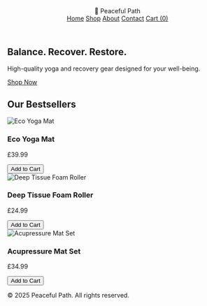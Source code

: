 <!DOCTYPE html>
<html lang="en">
<head>
  <meta charset="UTF-8" />
  <meta name="viewport" content="width=device-width, initial-scale=1.0"/>
  <title>Peaceful Path – Yoga & Recovery Gear</title>
  <link rel="stylesheet" href="styles.css" />
</head>
<body>
  <header>
    <div class="logo">🧘 Peaceful Path</div>
    <nav>
      <a href="#">Home</a>
      <a href="#shop">Shop</a>
      <a href="#">About</a>
      <a href="#">Contact</a>
      <a href="#" id="cart-btn">Cart (0)</a>
    </nav>
  </header>

  <section class="hero">
    <div class="hero-text">
      <h1>Balance. Recover. Restore.</h1>
      <p>High-quality yoga and recovery gear designed for your well-being.</p>
      <a href="#shop" class="btn">Shop Now</a>
    </div>
  </section>

  <section id="shop" class="products">
    <h2>Our Bestsellers</h2>
    <div class="product-grid">
      <div class="product-card">
        <img src="images/yoga-mat.jpg" alt="Eco Yoga Mat">
        <h3>Eco Yoga Mat</h3>
        <p>£39.99</p>
        <button class="btn add-to-cart" data-name="Eco Yoga Mat" data-price="39.99">Add to Cart</button>
      </div>
      <div class="product-card">
        <img src="images/foam-roller.jpg" alt="Deep Tissue Foam Roller">
        <h3>Deep Tissue Foam Roller</h3>
        <p>£24.99</p>
        <button class="btn add-to-cart" data-name="Deep Tissue Foam Roller" data-price="24.99">Add to Cart</button>
      </div>
      <div class="product-card">
        <img src="images/acupressure-mat.jpg" alt="Acupressure Mat Set">
        <h3>Acupressure Mat Set</h3>
        <p>£34.99</p>
        <button class="btn add-to-cart" data-name="Acupressure Mat Set" data-price="34.99">Add to Cart</button>
      </div>
    </div>
  </section>

  <footer>
    <p>&copy; 2025 Peaceful Path. All rights reserved.</p>
  </footer>

  <script>
    // Shopping cart functionality
    let cart = JSON.parse(localStorage.getItem('cart')) || [];

    // Update cart button count
    const updateCartButton = () => {
      const cartBtn = document.getElementById('cart-btn');
      cartBtn.innerText = `Cart (${cart.length})`;
    };

    // Add item to cart
    const addToCart = (name, price) => {
      cart.push({ name, price });
      localStorage.setItem('cart', JSON.stringify(cart));
      updateCartButton();
    };

    // Attach event listeners to all "Add to Cart" buttons
    document.querySelectorAll('.add-to-cart').forEach(button => {
      button.addEventListener('click', () => {
        const name = button.dataset.name;
        const price = parseFloat(button.dataset.price);
        addToCart(name, price);
      });
    });

    updateCartButton();  // Initialize cart count
  </script>
</body>
</html>


